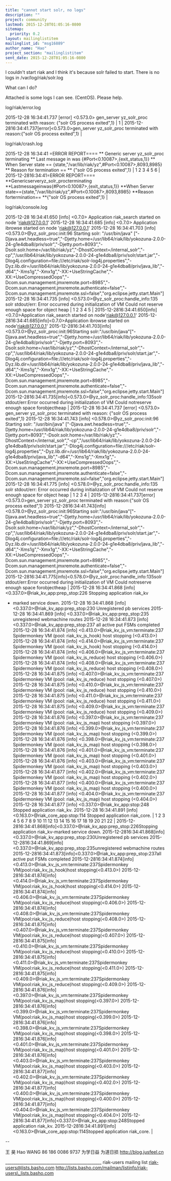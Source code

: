 ```yaml
---
title: "cannot start solr, no logs"
description: ""
project: community
lastmod: 2015-12-28T01:05:16-0800
sitemap:
  priority: 0.2
layout: mailinglistitem
mailinglist_id: "msg16889"
author_name: "Hao"
project_section: "mailinglistitem"
sent_date: 2015-12-28T01:05:16-0800
---
```



I couldn't start riak and I think it's because solr failed to start. There is 
no logs in /var/log/riak/solr.log


What can I do?

Attached is some logs I can see. (CentOS). Please help.



log/riak/error.log

2015-12-28 16:34:41.737 [error] &lt;0.573.0&gt; gen\_server yz\_solr\_proc 
terminated with reason: {"solr OS process exited",1}
|
1
|
2015-12-2816:34:41.737[error]<0.573.0>gen\_server yz\_solr\_proc terminated with 
reason:{"solr OS process exited",1}
|

log/riak/crash.log

2015-12-28 16:34:41 =ERROR REPORT==== \*\* Generic server yz\_solr\_proc 
terminating \*\* Last message in was 
{#Port&lt;0.10087&gt;,{exit\_status,1}} \*\* When Server state == 
{state,"/var/lib/riak/yz",#Port&lt;0.10087&gt;,8093,8985} \*\* Reason for 
termination == \*\* {"solr OS process exited",1}
|
1
2
3
4
5
6
|
2015-12-2816:34:41=ERROR REPORT====
\*\*Genericserveryz\_solr\_procterminating
\*\*Lastmessageinwas{#Port<0.10087>,{exit\_status,1}}
\*\*When Server state=={state,"/var/lib/riak/yz",#Port<0.10087>,8093,8985}
\*\*Reason fortermination==
\*\*{"solr OS process exited",1}
|

log/riak/console.log

2015-12-28 16:34:41.650 [info] &lt;0.7.0&gt; Application riak\_search 
started on node 'riak@127.0.0.1' 2015-12-28 16:34:41.685 [info] 
&lt;0.7.0&gt; Application ibrowse started on node 'riak@127.0.0.1' 
2015-12-28 16:34:41.703 [info] &lt;0.573.0&gt;@yz\_solr\_proc:init:96 
Starting solr: "/usr/bin/java" 
["-Djava.awt.headless=true","-Djetty.home=/usr/lib64/riak/lib/yokozuna-2.0.0-24-g1e4dba8/priv/solr","-Djetty.port=8093","-Dsolr.solr.home=/var/lib/riak/yz","-DhostContext=/internal\_solr","-cp","/usr/lib64/riak/lib/yokozuna-2.0.0-24-g1e4dba8/priv/solr/start.jar","-Dlog4j.configuration=file:///etc/riak/solr-log4j.properties","-Dyz.lib.dir=/usr/lib64/riak/lib/yokozuna-2.0.0-24-g1e4dba8/priv/java\_lib","-d64","-Xms1g","-Xmx1g","-XX:+UseStringCache","-XX:+UseCompressedOops","-Dcom.sun.management.jmxremote.port=8985","-Dcom.sun.management.jmxremote.authenticate=false","-Dcom.sun.management.jmxremote.ssl=false","org.eclipse.jetty.start.Main"]
 2015-12-28 16:34:41.735 [info] 
&lt;0.573.0&gt;@yz\_solr\_proc:handle\_info:135 solr stdout/err: Error 
occurred during initialization of VM Could not reserve enough space for object 
heap
|
1
2
3
4
5
|
2015-12-2816:34:41.650[info]<0.7.0>Application riak\_search started on 
node'riak@127.0.0.1'
2015-12-2816:34:41.685[info]<0.7.0>Application ibrowse started on 
node'riak@127.0.0.1'
2015-12-2816:34:41.703[info]<0.573.0>@yz\_solr\_proc:init:96Starting 
solr:"/usr/bin/java"["-Djava.awt.headless=true","-Djetty.home=/usr/lib64/riak/lib/yokozuna-2.0.0-24-g1e4dba8/priv/solr","-Djetty.port=8093","-Dsolr.solr.home=/var/lib/riak/yz","-DhostContext=/internal\_solr","-cp","/usr/lib64/riak/lib/yokozuna-2.0.0-24-g1e4dba8/priv/solr/start.jar","-Dlog4j.configuration=file:///etc/riak/solr-log4j.properties","-Dyz.lib.dir=/usr/lib64/riak/lib/yokozuna-2.0.0-24-g1e4dba8/priv/java\_lib","-d64","-Xms1g","-Xmx1g","-XX:+UseStringCache","-XX:+UseCompressedOops","-Dcom.sun.management.jmxremote.port=8985","-Dcom.sun.management.jmxremote.authenticate=false","-Dcom.sun.management.jmxremote.ssl=false","org.eclipse.jetty.start.Main"]
2015-12-2816:34:41.735[info]<0.573.0>@yz\_solr\_proc:handle\_info:135solr 
stdout/err:Error occurred during initialization of VM
Could notreserve enough space forobjectheap
|
2015-12-28 16:34:41.737 [error] &lt;0.573.0&gt; gen\_server yz\_solr\_proc 
terminated with reason: {"solr OS process exited",1} 2015-12-28 16:34:41.743 
[info] &lt;0.578.0&gt;@yz\_solr\_proc:init:96 Starting solr: 
"/usr/bin/java" 
["-Djava.awt.headless=true","-Djetty.home=/usr/lib64/riak/lib/yokozuna-2.0.0-24-g1e4dba8/priv/solr","-Djetty.port=8093","-Dsolr.solr.home=/var/lib/riak/yz","-DhostContext=/internal\_solr","-cp","/usr/lib64/riak/lib/yokozuna-2.0.0-24-g1e4dba8/priv/solr/start.jar","-Dlog4j.configuration=file:///etc/riak/solr-log4j.properties","-Dyz.lib.dir=/usr/lib64/riak/lib/yokozuna-2.0.0-24-g1e4dba8/priv/java\_lib","-d64","-Xms1g","-Xmx1g","-XX:+UseStringCache","-XX:+UseCompressedOops","-Dcom.sun.management.jmxremote.port=8985","-Dcom.sun.management.jmxremote.authenticate=false","-Dcom.sun.management.jmxremote.ssl=false","org.eclipse.jetty.start.Main"]
 2015-12-28 16:34:41.775 [info] 
&lt;0.578.0&gt;@yz\_solr\_proc:handle\_info:135 solr stdout/err: Error 
occurred during initialization of VM Could not reserve enough space for object 
heap
|
1
2
3
4
|
2015-12-2816:34:41.737[error]<0.573.0>gen\_server yz\_solr\_proc terminated with 
reason:{"solr OS process exited",1}
2015-12-2816:34:41.743[info]<0.578.0>@yz\_solr\_proc:init:96Starting 
solr:"/usr/bin/java"["-Djava.awt.headless=true","-Djetty.home=/usr/lib64/riak/lib/yokozuna-2.0.0-24-g1e4dba8/priv/solr","-Djetty.port=8093","-Dsolr.solr.home=/var/lib/riak/yz","-DhostContext=/internal\_solr","-cp","/usr/lib64/riak/lib/yokozuna-2.0.0-24-g1e4dba8/priv/solr/start.jar","-Dlog4j.configuration=file:///etc/riak/solr-log4j.properties","-Dyz.lib.dir=/usr/lib64/riak/lib/yokozuna-2.0.0-24-g1e4dba8/priv/java\_lib","-d64","-Xms1g","-Xmx1g","-XX:+UseStringCache","-XX:+UseCompressedOops","-Dcom.sun.management.jmxremote.port=8985","-Dcom.sun.management.jmxremote.authenticate=false","-Dcom.sun.management.jmxremote.ssl=false","org.eclipse.jetty.start.Main"]
2015-12-2816:34:41.775[info]<0.578.0>@yz\_solr\_proc:handle\_info:135solr 
stdout/err:Error occurred during initialization of VM
Could notreserve enough space forobjectheap
|
2015-12-28 16:34:41.868 [info] 
&lt;0.337.0&gt;@riak\_kv\_app:prep\_stop:226 Stopping application riak\_kv 
- marked service down. 2015-12-28 16:34:41.868 [info] 
&lt;0.337.0&gt;@riak\_kv\_app:prep\_stop:230 Unregistered pb services 
2015-12-28 16:34:41.869 [info] 
&lt;0.337.0&gt;@riak\_kv\_app:prep\_stop:235 unregistered webmachine 
routes 2015-12-28 16:34:41.873 [info] 
&lt;0.337.0&gt;@riak\_kv\_app:prep\_stop:237 all active put FSMs completed 
2015-12-28 16:34:41.874 [info] 
&lt;0.413.0&gt;@riak\_kv\_js\_vm:terminate:237 Spidermonkey VM (pool: 
riak\_kv\_js\_hook) host stopping (&lt;0.413.0&gt;) 2015-12-28 
16:34:41.874 [info] &lt;0.414.0&gt;@riak\_kv\_js\_vm:terminate:237 
Spidermonkey VM (pool: riak\_kv\_js\_hook) host stopping (&lt;0.414.0&gt;) 
2015-12-28 16:34:41.874 [info] 
&lt;0.406.0&gt;@riak\_kv\_js\_vm:terminate:237 Spidermonkey VM (pool: 
riak\_kv\_js\_reduce) host stopping (&lt;0.406.0&gt;) 2015-12-28 
16:34:41.874 [info] &lt;0.408.0&gt;@riak\_kv\_js\_vm:terminate:237 
Spidermonkey VM (pool: riak\_kv\_js\_reduce) host stopping 
(&lt;0.408.0&gt;) 2015-12-28 16:34:41.875 [info] 
&lt;0.407.0&gt;@riak\_kv\_js\_vm:terminate:237 Spidermonkey VM (pool: 
riak\_kv\_js\_reduce) host stopping (&lt;0.407.0&gt;) 2015-12-28 
16:34:41.875 [info] &lt;0.410.0&gt;@riak\_kv\_js\_vm:terminate:237 
Spidermonkey VM (pool: riak\_kv\_js\_reduce) host stopping 
(&lt;0.410.0&gt;) 2015-12-28 16:34:41.875 [info] 
&lt;0.411.0&gt;@riak\_kv\_js\_vm:terminate:237 Spidermonkey VM (pool: 
riak\_kv\_js\_reduce) host stopping (&lt;0.411.0&gt;) 2015-12-28 
16:34:41.875 [info] &lt;0.409.0&gt;@riak\_kv\_js\_vm:terminate:237 
Spidermonkey VM (pool: riak\_kv\_js\_reduce) host stopping 
(&lt;0.409.0&gt;) 2015-12-28 16:34:41.876 [info] 
&lt;0.397.0&gt;@riak\_kv\_js\_vm:terminate:237 Spidermonkey VM (pool: 
riak\_kv\_js\_map) host stopping (&lt;0.397.0&gt;) 2015-12-28 16:34:41.876 
[info] &lt;0.399.0&gt;@riak\_kv\_js\_vm:terminate:237 Spidermonkey VM 
(pool: riak\_kv\_js\_map) host stopping (&lt;0.399.0&gt;) 2015-12-28 
16:34:41.876 [info] &lt;0.398.0&gt;@riak\_kv\_js\_vm:terminate:237 
Spidermonkey VM (pool: riak\_kv\_js\_map) host stopping (&lt;0.398.0&gt;) 
2015-12-28 16:34:41.876 [info] 
&lt;0.401.0&gt;@riak\_kv\_js\_vm:terminate:237 Spidermonkey VM (pool: 
riak\_kv\_js\_map) host stopping (&lt;0.401.0&gt;) 2015-12-28 16:34:41.876 
[info] &lt;0.403.0&gt;@riak\_kv\_js\_vm:terminate:237 Spidermonkey VM 
(pool: riak\_kv\_js\_map) host stopping (&lt;0.403.0&gt;) 2015-12-28 
16:34:41.877 [info] &lt;0.402.0&gt;@riak\_kv\_js\_vm:terminate:237 
Spidermonkey VM (pool: riak\_kv\_js\_map) host stopping (&lt;0.402.0&gt;) 
2015-12-28 16:34:41.877 [info] 
&lt;0.400.0&gt;@riak\_kv\_js\_vm:terminate:237 Spidermonkey VM (pool: 
riak\_kv\_js\_map) host stopping (&lt;0.400.0&gt;) 2015-12-28 16:34:41.877 
[info] &lt;0.404.0&gt;@riak\_kv\_js\_vm:terminate:237 Spidermonkey VM 
(pool: riak\_kv\_js\_map) host stopping (&lt;0.404.0&gt;) 2015-12-28 
16:34:41.877 [info] &lt;0.337.0&gt;@riak\_kv\_app:stop:248 Stopped 
application riak\_kv. 2015-12-28 16:34:41.891 [info] 
&lt;0.163.0&gt;@riak\_core\_app:stop:114 Stopped application riak\_core.
|
1
2
3
4
5
6
7
8
9
10
11
12
13
14
15
16
17
18
19
20
21
22
|
2015-12-2816:34:41.868[info]<0.337.0>@riak\_kv\_app:prep\_stop:226Stopping 
application riak\_kv-marked service down.
2015-12-2816:34:41.868[info]<0.337.0>@riak\_kv\_app:prep\_stop:230Unregistered pb 
services
2015-12-2816:34:41.869[info]<0.337.0>@riak\_kv\_app:prep\_stop:235unregistered 
webmachine routes
2015-12-2816:34:41.873[info]<0.337.0>@riak\_kv\_app:prep\_stop:237all active put 
FSMs completed
2015-12-2816:34:41.874[info]<0.413.0>@riak\_kv\_js\_vm:terminate:237Spidermonkey 
VM(pool:riak\_kv\_js\_hook)host stopping(<0.413.0>)
2015-12-2816:34:41.874[info]<0.414.0>@riak\_kv\_js\_vm:terminate:237Spidermonkey 
VM(pool:riak\_kv\_js\_hook)host stopping(<0.414.0>)
2015-12-2816:34:41.874[info]<0.406.0>@riak\_kv\_js\_vm:terminate:237Spidermonkey 
VM(pool:riak\_kv\_js\_reduce)host stopping(<0.406.0>)
2015-12-2816:34:41.874[info]<0.408.0>@riak\_kv\_js\_vm:terminate:237Spidermonkey 
VM(pool:riak\_kv\_js\_reduce)host stopping(<0.408.0>)
2015-12-2816:34:41.875[info]<0.407.0>@riak\_kv\_js\_vm:terminate:237Spidermonkey 
VM(pool:riak\_kv\_js\_reduce)host stopping(<0.407.0>)
2015-12-2816:34:41.875[info]<0.410.0>@riak\_kv\_js\_vm:terminate:237Spidermonkey 
VM(pool:riak\_kv\_js\_reduce)host stopping(<0.410.0>)
2015-12-2816:34:41.875[info]<0.411.0>@riak\_kv\_js\_vm:terminate:237Spidermonkey 
VM(pool:riak\_kv\_js\_reduce)host stopping(<0.411.0>)
2015-12-2816:34:41.875[info]<0.409.0>@riak\_kv\_js\_vm:terminate:237Spidermonkey 
VM(pool:riak\_kv\_js\_reduce)host stopping(<0.409.0>)
2015-12-2816:34:41.876[info]<0.397.0>@riak\_kv\_js\_vm:terminate:237Spidermonkey 
VM(pool:riak\_kv\_js\_map)host stopping(<0.397.0>)
2015-12-2816:34:41.876[info]<0.399.0>@riak\_kv\_js\_vm:terminate:237Spidermonkey 
VM(pool:riak\_kv\_js\_map)host stopping(<0.399.0>)
2015-12-2816:34:41.876[info]<0.398.0>@riak\_kv\_js\_vm:terminate:237Spidermonkey 
VM(pool:riak\_kv\_js\_map)host stopping(<0.398.0>)
2015-12-2816:34:41.876[info]<0.401.0>@riak\_kv\_js\_vm:terminate:237Spidermonkey 
VM(pool:riak\_kv\_js\_map)host stopping(<0.401.0>)
2015-12-2816:34:41.876[info]<0.403.0>@riak\_kv\_js\_vm:terminate:237Spidermonkey 
VM(pool:riak\_kv\_js\_map)host stopping(<0.403.0>)
2015-12-2816:34:41.877[info]<0.402.0>@riak\_kv\_js\_vm:terminate:237Spidermonkey 
VM(pool:riak\_kv\_js\_map)host stopping(<0.402.0>)
2015-12-2816:34:41.877[info]<0.400.0>@riak\_kv\_js\_vm:terminate:237Spidermonkey 
VM(pool:riak\_kv\_js\_map)host stopping(<0.400.0>)
2015-12-2816:34:41.877[info]<0.404.0>@riak\_kv\_js\_vm:terminate:237Spidermonkey 
VM(pool:riak\_kv\_js\_map)host stopping(<0.404.0>)
2015-12-2816:34:41.877[info]<0.337.0>@riak\_kv\_app:stop:248Stopped application 
riak\_kv.
2015-12-2816:34:41.891[info]<0.163.0>@riak\_core\_app:stop:114Stopped application 
riak\_core.
|

 






--


王 昊
Hao WANG
86 186 0086 9737
为学日益 为道日损
http://blog.jusfeel.cn



 \_\_\_\_\_\_\_\_\_\_\_\_\_\_\_\_\_\_\_\_\_\_\_\_\_\_\_\_\_\_\_\_\_\_\_\_\_\_\_\_\_\_\_\_\_\_\_
riak-users mailing list
riak-users@lists.basho.com
http://lists.basho.com/mailman/listinfo/riak-users\_lists.basho.com

